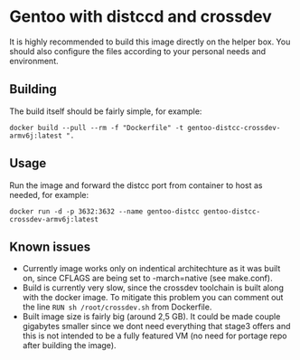# Gentoo with distccd and crossdev

It is highly recommended to build this image directly on the helper box. You should also configure the files according to your personal needs and environment.

## Building

The build itself should be fairly simple, for example:

`docker build --pull --rm -f "Dockerfile" -t gentoo-distcc-crossdev-armv6j:latest ".`

## Usage

Run the image and forward the distcc port from container to host as needed, for example:

`docker run -d -p 3632:3632 --name gentoo-distcc gentoo-distcc-crossdev-armv6j:latest`

## Known issues

- Currently image works only on indentical architechture as it was built on, since CFLAGS are being set to -march=native (see make.conf).
- Build is currently very slow, since the crossdev toolchain is built along with the docker image. To mitigate this problem you can comment out the line `RUN sh /root/crossdev.sh` from Dockerfile.
- Built image size is fairly big (around 2,5 GB). It could be made couple gigabytes smaller since we dont need everything that stage3 offers and this is not intended to be a fully featured VM (no need for portage repo after building the image).
